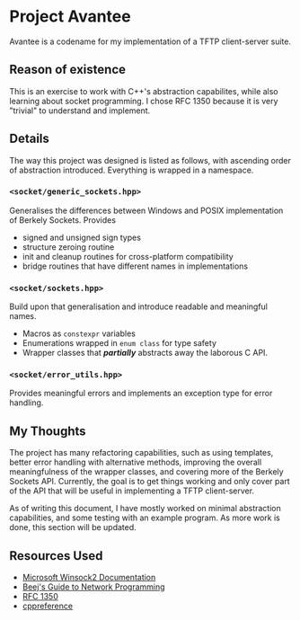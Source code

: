 # Project Avantee

Avantee is a codename for my implementation of a TFTP client-server suite.

## Reason of existence

This is an exercise to work with C++'s abstraction capabilites, while also
learning about socket programming. I chose RFC 1350 because it is very
"trivial" to understand and implement.

## Details

The way this project was designed is listed as follows, with ascending order
of abstraction introduced. Everything is wrapped in a namespace.

### `<socket/generic_sockets.hpp>`

Generalises the differences between Windows and POSIX implementation of
Berkely Sockets. Provides
- signed and unsigned sign types
- structure zeroing routine
- init and cleanup routines for cross-platform compatibility
- bridge routines that have different names in implementations

### `<socket/sockets.hpp>`

Build upon that generalisation and introduce readable and meaningful names.
- Macros as `constexpr` variables
- Enumerations wrapped in `enum class` for type safety
- Wrapper classes that **_partially_** abstracts away the laborous C API.

### `<socket/error_utils.hpp>`

Provides meaningful errors and implements an exception type for error handling.

## My Thoughts

The project has many refactoring capabilities, such as using templates, better
error handling with alternative methods, improving the overall meaningfulness
of the wrapper classes, and covering more of the Berkely Sockets API.
Currently, the goal is to get things working and only cover part of the API
that will be useful in implementing a TFTP client-server.

As of writing this document, I have mostly worked on minimal abstraction
capabilities, and some testing with an example program. As more work is done,
this section will be updated.

## Resources Used

- [Microsoft Winsock2 Documentation](https://learn.microsoft.com/en-us/windows/win32/winsock/getting-started-with-winsock)
- [Beej's Guide to Network Programming](https://beej.us/guide/bgnet/html/index-wide.html)
- [RFC 1350](https://web.archive.org/web/20240104152720/https://datatracker.ietf.org/doc/html/rfc1350)
- [cppreference](https://en.cppreference.org/w/c++)
